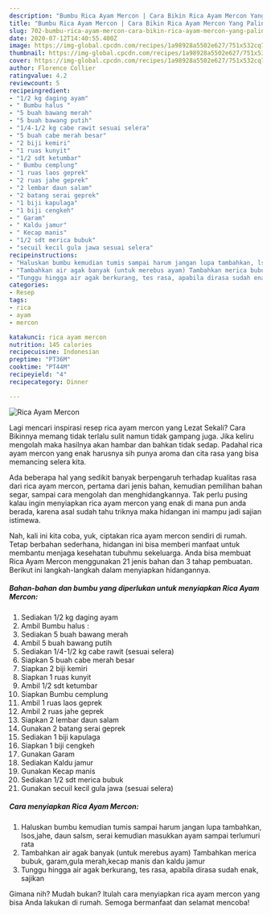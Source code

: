 ```yaml
---
description: "Bumbu Rica Ayam Mercon | Cara Bikin Rica Ayam Mercon Yang Paling Enak"
title: "Bumbu Rica Ayam Mercon | Cara Bikin Rica Ayam Mercon Yang Paling Enak"
slug: 702-bumbu-rica-ayam-mercon-cara-bikin-rica-ayam-mercon-yang-paling-enak
date: 2020-07-12T14:40:55.400Z
image: https://img-global.cpcdn.com/recipes/1a98928a5502e627/751x532cq70/rica-ayam-mercon-foto-resep-utama.jpg
thumbnail: https://img-global.cpcdn.com/recipes/1a98928a5502e627/751x532cq70/rica-ayam-mercon-foto-resep-utama.jpg
cover: https://img-global.cpcdn.com/recipes/1a98928a5502e627/751x532cq70/rica-ayam-mercon-foto-resep-utama.jpg
author: Florence Collier
ratingvalue: 4.2
reviewcount: 5
recipeingredient:
- "1/2 kg daging ayam"
- " Bumbu halus "
- "5 buah bawang merah"
- "5 buah bawang putih"
- "1/4-1/2 kg cabe rawit sesuai selera"
- "5 buah cabe merah besar"
- "2 biji kemiri"
- "1 ruas kunyit"
- "1/2 sdt ketumbar"
- " Bumbu cemplung"
- "1 ruas laos geprek"
- "2 ruas jahe geprek"
- "2 lembar daun salam"
- "2 batang serai geprek"
- "1 biji kapulaga"
- "1 biji cengkeh"
- " Garam"
- " Kaldu jamur"
- " Kecap manis"
- "1/2 sdt merica bubuk"
- "secuil kecil gula jawa sesuai selera"
recipeinstructions:
- "Haluskan bumbu kemudian tumis sampai harum jangan lupa tambahkan, lsos,jahe, daun salsm, serai kemudian masukkan ayam sampai terlumuri rata"
- "Tambahkan air agak banyak (untuk merebus ayam) Tambahkan merica bubuk, garam,gula merah,kecap manis dan kaldu jamur"
- "Tunggu hingga air agak berkurang, tes rasa, apabila dirasa sudah enak, sajikan"
categories:
- Resep
tags:
- rica
- ayam
- mercon

katakunci: rica ayam mercon 
nutrition: 145 calories
recipecuisine: Indonesian
preptime: "PT36M"
cooktime: "PT44M"
recipeyield: "4"
recipecategory: Dinner

---
```



![Rica Ayam Mercon](https://img-global.cpcdn.com/recipes/1a98928a5502e627/751x532cq70/rica-ayam-mercon-foto-resep-utama.jpg)

Lagi mencari inspirasi resep rica ayam mercon yang Lezat Sekali? Cara Bikinnya memang tidak terlalu sulit namun tidak gampang juga. Jika keliru mengolah maka hasilnya akan hambar dan bahkan tidak sedap. Padahal rica ayam mercon yang enak harusnya sih punya aroma dan cita rasa yang bisa memancing selera kita.

Ada beberapa hal yang sedikit banyak berpengaruh terhadap kualitas rasa dari rica ayam mercon, pertama dari jenis bahan, kemudian pemilihan bahan segar, sampai cara mengolah dan menghidangkannya. Tak perlu pusing kalau ingin menyiapkan rica ayam mercon yang enak di mana pun anda berada, karena asal sudah tahu triknya maka hidangan ini mampu jadi sajian istimewa.




Nah, kali ini kita coba, yuk, ciptakan rica ayam mercon sendiri di rumah. Tetap berbahan sederhana, hidangan ini bisa memberi manfaat untuk membantu menjaga kesehatan tubuhmu sekeluarga. Anda bisa membuat Rica Ayam Mercon menggunakan 21 jenis bahan dan 3 tahap pembuatan. Berikut ini langkah-langkah dalam menyiapkan hidangannya.

<!--inarticleads1-->

##### Bahan-bahan dan bumbu yang diperlukan untuk menyiapkan Rica Ayam Mercon:

1. Sediakan 1/2 kg daging ayam
1. Ambil  Bumbu halus :
1. Sediakan 5 buah bawang merah
1. Ambil 5 buah bawang putih
1. Sediakan 1/4-1/2 kg cabe rawit (sesuai selera)
1. Siapkan 5 buah cabe merah besar
1. Siapkan 2 biji kemiri
1. Siapkan 1 ruas kunyit
1. Ambil 1/2 sdt ketumbar
1. Siapkan  Bumbu cemplung
1. Ambil 1 ruas laos geprek
1. Ambil 2 ruas jahe geprek
1. Siapkan 2 lembar daun salam
1. Gunakan 2 batang serai geprek
1. Sediakan 1 biji kapulaga
1. Siapkan 1 biji cengkeh
1. Gunakan  Garam
1. Sediakan  Kaldu jamur
1. Gunakan  Kecap manis
1. Sediakan 1/2 sdt merica bubuk
1. Gunakan secuil kecil gula jawa (sesuai selera)




<!--inarticleads2-->

##### Cara menyiapkan Rica Ayam Mercon:

1. Haluskan bumbu kemudian tumis sampai harum jangan lupa tambahkan, lsos,jahe, daun salsm, serai kemudian masukkan ayam sampai terlumuri rata
1. Tambahkan air agak banyak (untuk merebus ayam) Tambahkan merica bubuk, garam,gula merah,kecap manis dan kaldu jamur
1. Tunggu hingga air agak berkurang, tes rasa, apabila dirasa sudah enak, sajikan




Gimana nih? Mudah bukan? Itulah cara menyiapkan rica ayam mercon yang bisa Anda lakukan di rumah. Semoga bermanfaat dan selamat mencoba!
